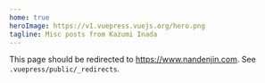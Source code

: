 ```yaml
---
home: true
heroImage: https://v1.vuepress.vuejs.org/hero.png
tagline: Misc posts from Kazumi Inada
---
```


This page should be redirected to https://www.nandenjin.com. See `.vuepress/public/_redirects`.
